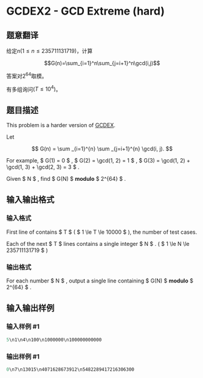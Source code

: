 # GCDEX2 - GCD Extreme (hard)

## 题意翻译

给定$n(1\le n\le 235711131719)$，计算

$$G(n)=\sum_{i=1}^n\sum_{j=i+1}^n\gcd(i,j)$$

答案对$2^{64}$取模。

有多组询问$(T\le10^4)$。

## 题目描述

This problem is a harder version of [GCDEX](../GCDEX).

Let

$$ G(n) = \sum _{i=1}^{n} \sum _{j=i+1}^{n} \gcd(i, j). $$

For example, $ G(1) = 0 $ , $ G(2) = \gcd(1, 2) = 1 $ , $ G(3) = \gcd(1, 2) + \gcd(1, 3) + \gcd(2, 3) = 3 $ .

Given $ N $ , find $ G(N) $ **modulo** $ 2^{64} $ .

## 输入输出格式

### 输入格式

First line of contains $ T $ ( $ 1 \le T \le 10000 $ ), the number of test cases.

Each of the next $ T $ lines contains a single integer $ N $ . ( $ 1 \le N \le 235711131719 $ )

### 输出格式

For each number $ N $ , output a single line containing $ G(N) $ **modulo** $ 2^{64} $ .

## 输入输出样例

### 输入样例 #1

```cpp
5\n1\n4\n100\n1000000\n100000000000
```


### 输出样例 #1

```cpp
0\n7\n13015\n4071628673912\n5482289417216306300
```


